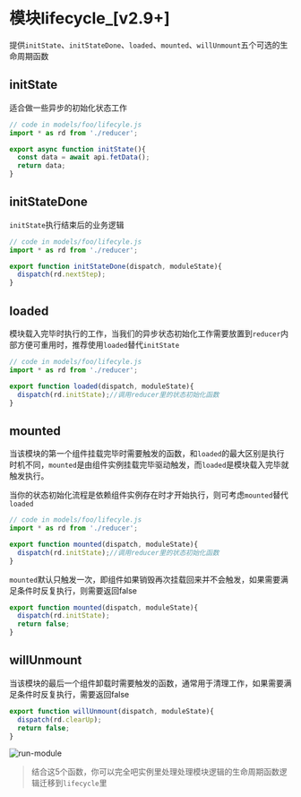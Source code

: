 # 模块lifecycle_[v2.9+]
提供`initState`、`initStateDone`、`loaded`、`mounted`、`willUnmount`五个可选的生命周期函数

## initState
适合做一些异步的初始化状态工作
```js
// code in models/foo/lifecyle.js
import * as rd from './reducer';

export async function initState(){
  const data = await api.fetData();
  return data;
}
```

## initStateDone
`initState`执行结束后的业务逻辑
```js
// code in models/foo/lifecyle.js
import * as rd from './reducer';

export function initStateDone(dispatch, moduleState){
  dispatch(rd.nextStep);
}
```

## loaded
模块载入完毕时执行的工作，当我们的异步状态初始化工作需要放置到`reducer`内部方便可重用时，推荐使用`loaded`替代`initState`
```js
// code in models/foo/lifecyle.js
import * as rd from './reducer';

export function loaded(dispatch, moduleState){
  dispatch(rd.initState);//调用reducer里的状态初始化函数
}
```

## mounted
当该模块的第一个组件挂载完毕时需要触发的函数，和`loaded`的最大区别是执行时机不同，`mounted`是由组件实例挂载完毕驱动触发，而`loaded`是模块载入完毕就触发执行。

当你的状态初始化流程是依赖组件实例存在时才开始执行，则可考虑`mounted`替代`loaded`

```js
// code in models/foo/lifecyle.js
import * as rd from './reducer';

export function mounted(dispatch, moduleState){
  dispatch(rd.initState);//调用reducer里的状态初始化函数
}
```

`mounted`默认只触发一次，即组件如果销毁再次挂载回来并不会触发，如果需要满足条件时反复执行，则需要返回false
```js
export function mounted(dispatch, moduleState){
  dispatch(rd.initState);
  return false;
}
```

## willUnmount
当该模块的最后一个组件卸载时需要触发的函数，通常用于清理工作，如果需要满足条件时反复执行，需要返回false
```js
export function willUnmount(dispatch, moduleState){
  dispatch(rd.clearUp);
  return false;
}
```

![run-module](/concent-doc/img/cc-run-module-v1.png)
> 结合这5个函数，你可以完全吧实例里处理处理模块逻辑的生命周期函数逻辑迁移到`lifecycle`里